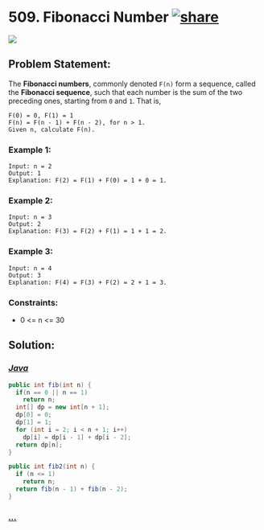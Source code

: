 # 509. Fibonacci Number [![share]](https://leetcode.com/problems/fibonacci-number/)

![][easy]

## Problem Statement:

The **Fibonacci numbers**, commonly denoted `F(n)` form a sequence, called the **Fibonacci sequence**, such that each number is the sum of the two preceding ones, starting from `0` and `1`. That is,

```
F(0) = 0, F(1) = 1
F(n) = F(n - 1) + F(n - 2), for n > 1.
Given n, calculate F(n).
```

### Example 1:

```
Input: n = 2
Output: 1
Explanation: F(2) = F(1) + F(0) = 1 + 0 = 1.
```

### Example 2:

```
Input: n = 3
Output: 2
Explanation: F(3) = F(2) + F(1) = 1 + 1 = 2.
```

### Example 3:

```
Input: n = 4
Output: 3
Explanation: F(4) = F(3) + F(2) = 2 + 1 = 3.
```

### Constraints:

- 0 <= n <= 30

## Solution:

### [_Java_](./FibonacciNumber.java)

```java
public int fib(int n) {
  if(n == 0 || n == 1)
    return n;
  int[] dp = new int[n + 1];
  dp[0] = 0;
  dp[1] = 1;
  for (int i = 2; i < n + 1; i++)
    dp[i] = dp[i - 1] + dp[i - 2];
  return dp[n];
}

public int fib2(int n) {
  if (n <= 1)
    return n;
  return fib(n - 1) + fib(n - 2);
}
```

### [_..._]()

```

```

<!----------------------------------{ link }--------------------------------->

[share]: https://img.icons8.com/external-anggara-blue-anggara-putra/20/000000/external-share-user-interface-basic-anggara-blue-anggara-putra-2.png
[easy]: https://img.shields.io/badge/Difficulty-Easy-bright.svg
[medium]: https://img.shields.io/badge/Difficulty-Medium-yellow.svg
[hard]: https://img.shields.io/badge/Difficulty-Hard-red.svg
